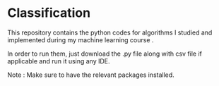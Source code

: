 # Classification

This repository contains the python codes for algorithms I studied and implemented during my machine learning course .

In order to run them, just download the .py file along with csv file if applicable and run it using any IDE.

Note : Make sure to have the relevant packages installed.
